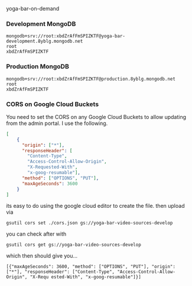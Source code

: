 yoga-bar-on-demand

### Development MongoDB
```
mongodb+srv://root:xbdZrAfFmSPIZKTF@yoga-bar-development.8yblg.mongodb.net
root
xbdZrAfFmSPIZKTF
```
### Production MongoDB
```
mongodb+srv://root:xbdZrAfFmSPIZKTF@production.8yblg.mongodb.net
root
xbdZrAfFmSPIZKTF
```

### CORS on Google Cloud Buckets

You need to set the CORS on any Google Cloud Buckets to allow updating from the admin portal. I use the following.
```json
[
    {
      "origin": ["*"],
      "responseHeader": [
        "Content-Type",
        "Access-Control-Allow-Origin",
        "X-Requested-With",
        "x-goog-resumable"],
      "method": ["OPTIONS", "PUT"],
      "maxAgeSeconds": 3600
    }
]
```

its easy to do using the google cloud editor to create the file. then upload via

`gsutil cors set ./cors.json gs://yoga-bar-video-sources-develop`

you can check after with

`gsutil cors get gs://yoga-bar-video-sources-develop`

which then should give you...

`[{"maxAgeSeconds": 3600, "method": ["OPTIONS", "PUT"], "origin": ["*"], "responseHeader": ["Content-Type", "Access-Control-Allow-Origin", "X-Requ
ested-With", "x-goog-resumable"]}]`
